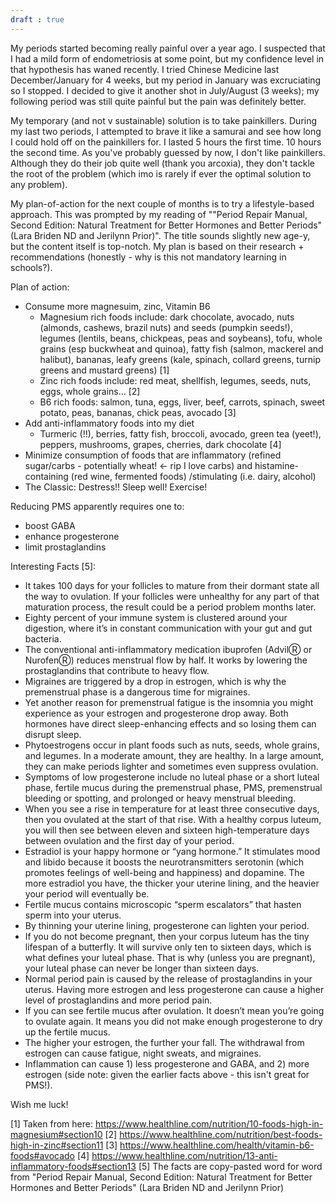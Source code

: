 ```yaml
---
draft : true
---
```


My periods started becoming really painful over a year ago. I suspected that I had a mild form of endometriosis at some point, but my confidence level in that hypothesis has waned recently. I tried Chinese Medicine last December/January for 4 weeks, but my period in January was excruciating so I stopped. I decided to give it another shot in July/August (3 weeks); my following period was still quite painful but the pain was definitely better. 

My temporary (and not v sustainable) solution is to take painkillers. During my last two periods, I attempted to brave it like a samurai and see how long I could hold off on the painkillers for. I lasted 5 hours the first time. 10 hours the second time. As you've probably guessed by now, I don't like painkillers. Although they do their job quite well (thank you arcoxia), they don't tackle the root of the problem (which imo is rarely if ever the optimal solution to any problem).

My plan-of-action for the next couple of months is to try a lifestyle-based approach. This was prompted by my reading of ""Period Repair Manual, Second Edition: Natural Treatment for Better Hormones and Better Periods" (Lara Briden ND and Jerilynn Prior)". The title sounds slightly new age-y, but the content itself is top-notch. My plan is based on their research + recommendations (honestly - why is this not mandatory learning in schools?). 

Plan of action: 
- Consume more magnesuim, zinc, Vitamin B6
    - Magnesium rich foods include: dark chocolate, avocado, nuts (almonds, cashews, brazil nuts) and seeds (pumpkin seeds!), legumes (lentils, beans, chickpeas,         peas and soybeans), tofu, whole grains (esp buckwheat and quinoa), fatty fish (salmon, mackerel and halibut), bananas, leafy greens (kale, spinach, collard         greens, turnip greens and mustard greens) [1]
    - Zinc rich foods include: red meat, shellfish, legumes, seeds, nuts, eggs, whole grains... [2]
    - B6 rich foods: salmon, tuna, eggs, liver, beef, carrots, spinach, sweet potato, peas, bananas, chick peas, avocado [3]
- Add anti-inflammatory foods into my diet 
    - Turmeric (!!), berries, fatty fish, broccoli, avocado, green tea (yeet!), peppers, mushrooms, grapes, cherries, dark chocolate [4]
- Minimize consumption of foods that are inflammatory (refined sugar/carbs - potentially wheat! <- rip I love carbs) and histamine-containing (red wine, fermented foods) /stimulating (i.e. dairy, alcohol) 
- The Classic: Destress!! Sleep well! Exercise!

Reducing PMS apparently requires one to:
- boost GABA
- enhance progesterone
- limit prostaglandins

Interesting Facts [5]:
- It takes 100 days for your follicles to mature from their dormant state all the way to ovulation. If your follicles were unhealthy for any part of that maturation process, the result could be a period problem months later.
- Eighty percent of your immune system is clustered around your digestion, where it’s in constant communication with your gut and gut bacteria.
- The conventional anti-inflammatory medication ibuprofen (AdvilⓇ or NurofenⓇ) reduces menstrual flow by half. It works by lowering the prostaglandins that contribute to heavy flow.
- Migraines are triggered by a drop in estrogen, which is why the premenstrual phase is a dangerous time for migraines.
- Yet another reason for premenstrual fatigue is the insomnia you might experience as your estrogen and progesterone drop away. Both hormones have direct sleep-enhancing effects and so losing them can disrupt sleep.
- Phytoestrogens occur in plant foods such as nuts, seeds, whole grains, and legumes. In a moderate amount, they are healthy. In a large amount, they can make periods lighter and sometimes even suppress ovulation.
- Symptoms of low progesterone include no luteal phase or a short luteal phase, fertile mucus during the premenstrual phase, PMS, premenstrual bleeding or spotting, and prolonged or heavy menstrual bleeding.
- When you see a rise in temperature for at least three consecutive days, then you ovulated at the start of that rise. With a healthy corpus luteum, you will then see between eleven and sixteen high-temperature days between ovulation and the first day of your period.
- Estradiol is your happy hormone or “yang hormone.” It stimulates mood and libido because it boosts the neurotransmitters serotonin (which promotes feelings of well-being and happiness) and dopamine. The more estradiol you have, the thicker your uterine lining, and the heavier your period will eventually be.
- Fertile mucus contains microscopic “sperm escalators” that hasten sperm into your uterus.
- By thinning your uterine lining, progesterone can lighten your period.
- If you do not become pregnant, then your corpus luteum has the tiny lifespan of a butterfly. It will survive only ten to sixteen days, which is what defines your luteal phase. That is why (unless you are pregnant), your luteal phase can never be longer than sixteen days.
- Normal period pain is caused by the release of prostaglandins in your uterus. Having more estrogen and less progesterone can cause a higher level of prostaglandins and more period pain.
- If you can see fertile mucus after ovulation. It doesn’t mean you’re going to ovulate again. It means you did not make enough progesterone to dry up the fertile mucus.
- The higher your estrogen, the further your fall. The withdrawal from estrogen can cause fatigue, night sweats, and migraines.
- Inflammation can cause 1) less progesterone and GABA, and 2) more estrogen (side note: given the earlier facts above - this isn't great for PMS!).


Wish me luck!

[1] Taken from here: https://www.healthline.com/nutrition/10-foods-high-in-magnesium#section10
[2] https://www.healthline.com/nutrition/best-foods-high-in-zinc#section11
[3] https://www.healthline.com/health/vitamin-b6-foods#avocado
[4] https://www.healthline.com/nutrition/13-anti-inflammatory-foods#section13
[5] The facts are copy-pasted word for word from "Period Repair Manual, Second Edition: Natural Treatment for Better Hormones and Better Periods" (Lara Briden ND and Jerilynn Prior)
